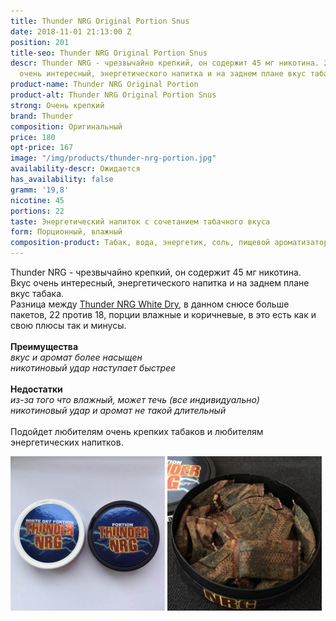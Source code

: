 ```yaml
---
title: Thunder NRG Original Portion Snus
date: 2018-11-01 21:13:00 Z
position: 201
title-seo: Thunder NRG Original Portion Snus
descr: Thunder NRG - чрезвычайно крепкий, он содержит 45 мг никотина. 22 порции. Вкус
  очень интересный, энергетического напитка и на заднем плане вкус табака.
product-name: Thunder NRG Original Portion
product-alt: Thunder NRG Original Portion Snus
strong: Очень крепкий
brand: Thunder
composition: Оригинальный
price: 180
opt-price: 167
image: "/img/products/thunder-nrg-portion.jpg"
availability-descr: Ожидается
has_availability: false
gramm: '19,8'
nicotine: 45
portions: 22
taste: Энергетический напиток с сочетанием табачного вкуса
form: Порционный, влажный
composition-product: Табак, вода, энергетик, соль, пищевой ароматизатор
---
```


Thunder NRG - чрезвычайно крепкий, он содержит 45 мг никотина.<br>
Вкус очень интересный, энергетического напитка и на заднем плане вкус табака.<br>
Разница между [Thunder NRG White Dry](/thunder-nrg-white-dry-portion-snus), в данном снюсе больше пакетов, 22 против 18, порции влажные и коричневые, в это есть как и свою плюсы так и минусы.<br><br>
<b>Преимущества</b><br>
<i>вкус и аромат более насыщeн</i><br>
<i>никотиновый удар наступает быстрее</i><br><br>
<b>Недостатки</b><br>
<i>из-за того что влажный, может течь (все индивидуально)</i><br>
<i>никотиновый удар и аромат не такой длительный</i><br><br>
Подойдет любителям очень крепких табаков и любителям энергетических напитков.
<div class="mb-3">
	<img class="img-fluid" style="width:49%" src="/img/products/thunder-nrg-original/snus-thunder-nrg.jpg" alt="Thunder NRG Snus">
	<img class="img-fluid" style="width:49%" src="/img/products/thunder-nrg-original/thunder-nrg-original-portion.jpg" alt="Тандер Снюс со вкусом энергетика влажный">
</div>